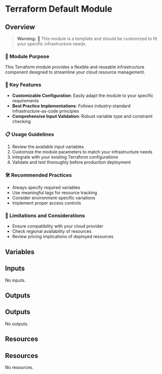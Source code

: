 <!-- BEGIN_TF_DOCS -->
# Terraform Default Module

## Overview
> **Warning:** 🚨 This module is a template and should be customized to fit your specific infrastructure needs.

### 🌟 Module Purpose
This Terraform module provides a flexible and reusable infrastructure component designed to streamline your cloud resource management.

### 🔑 Key Features
- **Customizable Configuration**: Easily adapt the module to your specific requirements
- **Best Practice Implementations**: Follows industry-standard infrastructure-as-code principles
- **Comprehensive Input Validation**: Robust variable type and constraint checking

### 📋 Usage Guidelines
1. Review the available input variables
2. Customize the module parameters to match your infrastructure needs
3. Integrate with your existing Terraform configurations
4. Validate and test thoroughly before production deployment

### 🛠 Recommended Practices
- Always specify required variables
- Use meaningful tags for resource tracking
- Consider environment-specific variations
- Implement proper access controls

### 🚧 Limitations and Considerations
- Ensure compatibility with your cloud provider
- Check regional availability of resources
- Review pricing implications of deployed resources



## Variables

## Inputs

No inputs.

## Outputs

## Outputs

No outputs.

## Resources

## Resources

No resources.
<!-- END_TF_DOCS -->